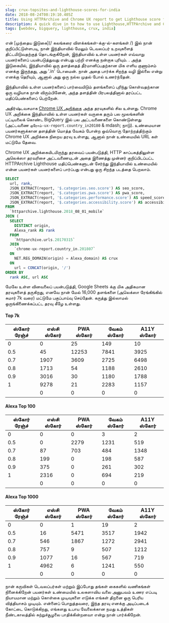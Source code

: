 ```yaml
---
slug: crux-topsites-and-lighthouse-scores-for-india
date: 2018-08-24T08:19:10.405Z
title: Using HTTPArchive and Chrome UX report to get Lighthouse score for top visited sites in India.
description: A quick dive in to how to use Lighthouse,HTTPArchive and Chrome UX report to try and understand how users in a country might experience the web.
tags: [webdev, bigquery, lighthouse, crux, india]
---
```



என் [முந்தைய இடுகை](/ கலங்கரை விளக்கங்கள்-க்கு-ல்-களங்கள் /) இல் நான் குறிப்பிட்டுள்ளபடி, நான் இந்தியாவில் மேலும் டெவலப்பர் உறவுகளைத் திட்டமிடுவதற்குத் தொடங்குகிறேன், இந்தியாவில் உள்ள பயனர்கள் எவ்வாறு பயனர்களைப் பயன்படுத்துவது என்பது பற்றி எனக்கு நன்றாக புரியும். . அந்த இடுகையில், இந்தியாவில் ஒரு தளத்தைத் தீர்மானிப்பதற்கான மிக எளிய குணாம்சம் எனக்கு இருந்தது, அது '.in' டொமைன். நான் அதை பார்க்க சிறந்த வழி இல்லை என்று எனக்கு தெரியும், ஆனால் அது ஒரு நல்ல முதல் போல் உணர்ந்தேன்.

இந்தியாவில் உள்ள பயனர்களைப் பார்வையிடும் தளங்களைப் புரிந்து கொள்வதற்கான ஒரு வழியாக நான் விரும்பினேன், அந்த தளத்தின் பிரபலத்தினால் தரப்பட்ட மதிப்பெண்களைப் பெற்றேன்.

அதிர்ஷ்டவசமாக [Chrome UX அறிக்கை](https://developers.google.com/web/tools/chrome-user-experience-report/) அந்த தரவுகளில் சில உள்ளது. Chrome UX அறிக்கை இந்தியாவில் உள்ள பயனர்கள் வருகை தரும் பல மூலங்களின் பட்டியலைக் கொண்ட BigQuery இல் பல அட்டவணைகளை கொண்டுள்ளது (அட்டவணை `குரோம்-ux-report.country_in20180` & mdash; நாடு). உண்மையான பயனர்களுக்கான தளத்தின் மொத்த வேகம் போன்ற ஒவ்வொரு தோற்றத்திற்கும் Chrome UX அறிக்கை நிறைய தரவு உள்ளது, ஆனால் நான் உண்மையில் URL கள் மட்டுமே தேவை.

Chrome UX அறிக்கையிடமிருந்து தரவைப் பயன்படுத்தி, HTTP காப்பகத்திலுள்ள அலெக்ஸா தரவரிசை அட்டவணையுடன் அதை இணைத்து முன்னர் குறிப்பிடப்பட்ட HTTPArchive Lighthouse மதிப்பெண்களுடன் சேர்ந்து இந்தியாவில் உண்மையில் என்ன பயனர்கள் பயனர்களைப் பார்ப்பது என்பது ஒரு சிறந்த படத்தை பெறலாம்.




```sql
SELECT
  url, rank,
  JSON_EXTRACT(report, '$.categories.seo.score') AS seo_score,
  JSON_EXTRACT(report, '$.categories.pwa.score') AS pwa_score,
  JSON_EXTRACT(report, '$.categories.performance.score') AS speed_score,
  JSON_EXTRACT(report, '$.categories.accessibility.score') AS accessibility_score
FROM
  `httparchive.lighthouse.2018_08_01_mobile`
JOIN (
  SELECT
    DISTINCT origin,
    Alexa_rank AS rank
  FROM
    `httparchive.urls.20170315`
  JOIN
    `chrome-ux-report.country_in.201807`
  ON
    NET.REG_DOMAIN(origin) = Alexa_domain) AS crux
  ON
    url = CONCAT(origin, '/')
ORDER BY
  rank ASC, url ASC
```


மேலே உள்ள வினவலைப் பயன்படுத்தி, Google Sheets க்கு மிக அதிகமான தரவுகளைத் தருகிறது, எனவே நான் மேல் 16,000 தளங்களை (அலெக்ஸா ரேங்கிங்கில் சுமார் 7k வரை) மட்டுமே பகுப்பாய்வு செய்தேன். கருத்து இல்லாமல் ஒருங்கிணைக்கப்பட்ட தரவு கீழே உள்ளது.

#### Top 7k

<table><thead><th> ஸ்கோர் ரேஞ்ச் </th><th> எஸ்சி ஸ்கோர் </th><th> PWA ஸ்கோர் </th><th> வேகம் ஸ்கோர் </th><th> A11Y ஸ்கோர் </th></thead><tbody><tr><td> 0 </td><td> 0 </td><td> 25 </td><td> 149 </td><td> 10 </td></tr><tr><td> 0.5 </td><td> 45 </td><td> 12253 </td><td> 7841 </td><td> 3925 </td></tr><tr><td> 0.7 </td><td> 1907 </td><td> 3609 </td><td> 2725 </td><td> 6498 </td></tr><tr><td> 0.8 </td><td> 1713 </td><td> 54 </td><td> 1188 </td><td> 2610 </td></tr><tr><td> 0.9 </td><td> 3016 </td><td> 30 </td><td> 1180 </td><td> 1788 </td></tr><tr><td> 1 </td><td> 9278 </td><td> 21 </td><td> 2283 </td><td> 1157 </td></tr><tr><td></td><td> 0 </td><td> 0 </td><td> 0 </td><td> 0 </td></tr></tbody></table>

#### Alexa Top 100

<table><thead><th> ஸ்கோர் ரேஞ்ச் </th><th> எஸ்சி ஸ்கோர் </th><th> PWA ஸ்கோர் </th><th> வேகம் ஸ்கோர் </th><th> A11Y ஸ்கோர் </th></thead><tbody><tr><td> 0 </td><td> 0 </td><td> 0 </td><td> 3 </td><td> 2 </td></tr><tr><td> 0.5 </td><td> 0 </td><td> 2279 </td><td> 1231 </td><td> 519 </td></tr><tr><td> 0.7 </td><td> 87 </td><td> 703 </td><td> 484 </td><td> 1348 </td></tr><tr><td> 0.8 </td><td> 199 </td><td> 0 </td><td> 198 </td><td> 587 </td></tr><tr><td> 0.9 </td><td> 375 </td><td> 0 </td><td> 261 </td><td> 302 </td></tr><tr><td> 1 </td><td> 2316 </td><td> 0 </td><td> 694 </td><td> 219 </td></tr><tr><td></td><td> 0 </td><td> 0 </td><td> 0 </td><td> 0 </td></tr></tbody></table>

#### Alexa Top 1000

<table><thead><th> ஸ்கோர் ரேஞ்ச் </th><th> எஸ்சி ஸ்கோர் </th><th> PWA ஸ்கோர் </th><th> வேகம் ஸ்கோர் </th><th> A11Y ஸ்கோர் </th></thead><tbody><tr><td> 0 </td><td> 0 </td><td> 1 </td><td> 19 </td><td> 2 </td></tr><tr><td> 0.5 </td><td> 16 </td><td> 5471 </td><td> 3517 </td><td> 1942 </td></tr><tr><td> 0.7 </td><td> 546 </td><td> 1867 </td><td> 1272 </td><td> 2941 </td></tr><tr><td> 0.8 </td><td> 757 </td><td> 9 </td><td> 507 </td><td> 1212 </td></tr><tr><td> 0.9 </td><td> 1077 </td><td> 16 </td><td> 567 </td><td> 719 </td></tr><tr><td> 1 </td><td> 4962 </td><td> 6 </td><td> 1241 </td><td> 550 </td></tr><tr><td></td><td> 0 </td><td> 0 </td><td> 0 </td><td> 0 </td></tr></tbody></table>

நான் கருவிகள் டெவலப்பர்கள் மற்றும் இப்போது தங்கள் கைகளில் வணிகங்கள் நினைக்கிறேன் பயனர்கள் உண்மையில் உலகளாவிய வலை அனுபவம் உணர எப்படி நியாயமான மற்றும் கொள்கை முடிவுகளை எடுக்க எங்கள் திறனை ஒரு பெரிய வித்தியாசம் முடியும். என்னைப் பொறுத்தவரை, இந்த தரவு எனக்கு அடிப்படைக் கோட்டை கொடுக்கிறது, எங்களது உபாய வேலைக்கான நமது உத்திகள் நீண்டகாலத்தில் சுற்றுச்சூழலை பாதிக்கின்றனவா என்று நான் பார்க்கிறேன்.